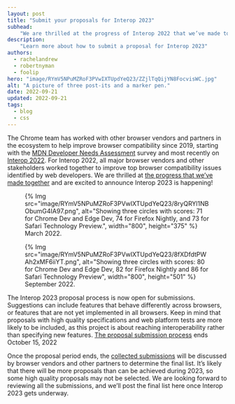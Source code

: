 ```yaml
---
layout: post
title: "Submit your proposals for Interop 2023"
subhead:
    "We are thrilled at the progress of Interop 2022 that we’ve made together and are excited to announce that Interop 2023 is happening!"
description:
    "Learn more about how to submit a proposal for Interop 2023"
authors:
  - rachelandrew
  - robertnyman
  - foolip
hero: "image/RYmV5NPuMZRoF3PVwIXTUpdYeQ23/ZZjlTqQijYN8FocvisWC.jpg"
alt: "A picture of three post-its and a marker pen."
date: 2022-09-21
updated: 2022-09-21
tags:
  - blog
  - css
---
```


The Chrome team has worked with other browser vendors and partners in the ecosystem to help improve browser compatibility since 2019, starting with the [MDN Developer Needs Assessment](https://insights.developer.mozilla.org/reports/mdn-web-developer-needs-assessment-2019.html) survey and most recently on [Interop 2022](/interop-2022/). For Interop 2022, all major browser vendors and other stakeholders worked together to improve top browser compatibility issues identified by web developers. We are thrilled at [the progress that we’ve made together](https://wpt.fyi/interop-2022) and are excited to announce Interop 2023 is happening!

<figure>
  {% Img src="image/RYmV5NPuMZRoF3PVwIXTUpdYeQ23/8ryQRYl1NBObumG4IA97.png", alt="Showing three circles with scores: 71 for Chrome Dev and Edge Dev, 74 for Firefox Nightly, and 73 for Safari Technology Preview.", width="800", height="375" %}
  <figcaption>March 2022.</figcaption>
</figure>




<figure>
  {% Img src="image/RYmV5NPuMZRoF3PVwIXTUpdYeQ23/8fXDfdtPWAh2xMF6iiYT.png", alt="Showing three circles with scores: 80 for Chrome Dev and Edge Dev, 82 for Firefox Nightly and 86 for Safari Technology Preview", width="800", height="501" %}
  <figcaption>September 2022.</figcaption>
</figure>

The Interop 2023 proposal process is now open for submissions. Suggestions can include features that behave differently across browsers, or features that are not yet implemented in all browsers. Keep in mind that proposals with high quality specifications and web platform tests are more likely to be included, as this project is about reaching interoperability rather than specifying new features. [The proposal submission process](https://github.com/web-platform-tests/interop/issues/new?template=focus-area-proposal.yml) ends October 15, 2022

Once the proposal period ends, the [collected submissions](https://github.com/web-platform-tests/interop/issues?q=is%3Aissue+is%3Aopen+label%3Afocus-area-proposal) will be discussed by browser vendors and other partners to determine the final list.  It’s likely that there will be more proposals than can be achieved during 2023, so some high quality proposals may not be selected. We are looking forward to reviewing all the submissions, and we’ll post the final list here once Interop 2023 gets underway.

